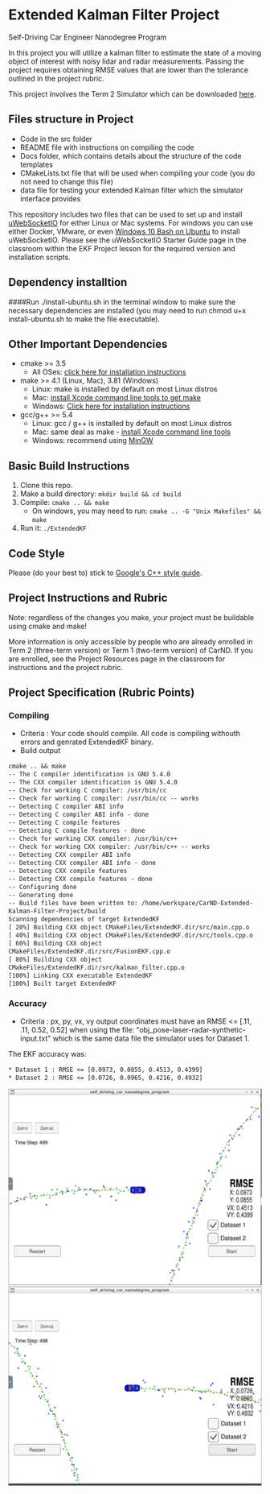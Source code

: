 # Extended Kalman Filter Project
Self-Driving Car Engineer Nanodegree Program

In this project you will utilize a kalman filter to estimate the state of a moving object of interest with noisy lidar and radar measurements. Passing the project requires obtaining RMSE values that are lower than the tolerance outlined in the project rubric. 

This project involves the Term 2 Simulator which can be downloaded [here](https://github.com/udacity/self-driving-car-sim/releases).

## Files structure in Project
* Code in the src folder
* README file with instructions on compiling the code
* Docs folder, which contains details about the structure of the code templates
* CMakeLists.txt file that will be used when compiling your code (you do not need to change this file)
* data file for testing your extended Kalman filter which the simulator interface provides

This repository includes two files that can be used to set up and install [uWebSocketIO](https://github.com/uWebSockets/uWebSockets) for either Linux or Mac systems. For windows you can use either Docker, VMware, or even [Windows 10 Bash on Ubuntu](https://www.howtogeek.com/249966/how-to-install-and-use-the-linux-bash-shell-on-windows-10/) to install uWebSocketIO. Please see the uWebSocketIO Starter Guide page in the classroom within the EKF Project lesson for the required version and installation scripts.

## Dependency installtion
####Run ./install-ubuntu.sh in the terminal window to make sure the necessary dependencies are installed (you may need to run chmod u+x install-ubuntu.sh to make the file executable).

## Other Important Dependencies

* cmake >= 3.5
  * All OSes: [click here for installation instructions](https://cmake.org/install/)
* make >= 4.1 (Linux, Mac), 3.81 (Windows)
  * Linux: make is installed by default on most Linux distros
  * Mac: [install Xcode command line tools to get make](https://developer.apple.com/xcode/features/)
  * Windows: [Click here for installation instructions](http://gnuwin32.sourceforge.net/packages/make.htm)
* gcc/g++ >= 5.4
  * Linux: gcc / g++ is installed by default on most Linux distros
  * Mac: same deal as make - [install Xcode command line tools](https://developer.apple.com/xcode/features/)
  * Windows: recommend using [MinGW](http://www.mingw.org/)

## Basic Build Instructions

1. Clone this repo.
2. Make a build directory: `mkdir build && cd build`
3. Compile: `cmake .. && make` 
   * On windows, you may need to run: `cmake .. -G "Unix Makefiles" && make`
4. Run it: `./ExtendedKF `

## Code Style

Please (do your best to) stick to [Google's C++ style guide](https://google.github.io/styleguide/cppguide.html).


## Project Instructions and Rubric

Note: regardless of the changes you make, your project must be buildable using
cmake and make!

More information is only accessible by people who are already enrolled in Term 2 (three-term version) or Term 1 (two-term version)
of CarND. If you are enrolled, see the Project Resources page in the classroom
for instructions and the project rubric.

## Project Specification (Rubric Points)

### Compiling
* Criteria : Your code should compile.
   All code is compiling withouth errors and genrated ExtendedKF binary. 
* Build output
```
cmake .. && make
-- The C compiler identification is GNU 5.4.0
-- The CXX compiler identification is GNU 5.4.0
-- Check for working C compiler: /usr/bin/cc
-- Check for working C compiler: /usr/bin/cc -- works
-- Detecting C compiler ABI info
-- Detecting C compiler ABI info - done
-- Detecting C compile features
-- Detecting C compile features - done
-- Check for working CXX compiler: /usr/bin/c++
-- Check for working CXX compiler: /usr/bin/c++ -- works
-- Detecting CXX compiler ABI info
-- Detecting CXX compiler ABI info - done
-- Detecting CXX compile features
-- Detecting CXX compile features - done
-- Configuring done
-- Generating done
-- Build files have been written to: /home/workspace/CarND-Extended-Kalman-Filter-Project/build
Scanning dependencies of target ExtendedKF
[ 20%] Building CXX object CMakeFiles/ExtendedKF.dir/src/main.cpp.o
[ 40%] Building CXX object CMakeFiles/ExtendedKF.dir/src/tools.cpp.o
[ 60%] Building CXX object CMakeFiles/ExtendedKF.dir/src/FusionEKF.cpp.o
[ 80%] Building CXX object CMakeFiles/ExtendedKF.dir/src/kalman_filter.cpp.o
[100%] Linking CXX executable ExtendedKF
[100%] Built target ExtendedKF
```
### Accuracy
* Criteria : px, py, vx, vy output coordinates must have an RMSE <= [.11, .11, 0.52, 0.52] when using the file: "obj_pose-laser-radar-synthetic-input.txt" which is the same data file the simulator uses for Dataset 1.

The EKF accuracy was:

    * Dataset 1 : RMSE <= [0.0973, 0.0855, 0.4513, 0.4399]
    * Dataset 2 : RMSE <= [0.0726, 0.0965, 0.4216, 0.4932]

![png](./Dataset1.png)
![png](./Dataset2.png)
